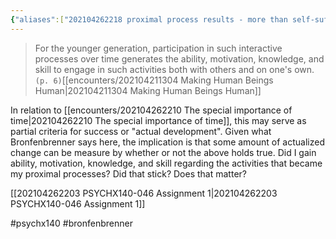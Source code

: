 ```yaml
---
{"aliases":["202104262218 proximal process results - more than self-sufficiency"],"date-created":"2022-06-15T23:23","date-modified":"2023-10-25T18:27","dg-publish":true,"tags":["psychx140","bronfenbrenner"],"title":"202104262218 proximal process results - more than self-sufficiency","permalink":"/encounters/202104262218-proximal-process-results-more-than-self-sufficiency/","dgPassFrontmatter":true}
---
```



> For the younger generation, participation in such interactive processes over time generates the ability, motivation, knowledge, and skill to engage in such activities both with others and on one's own. `(p. 6)`[[encounters/202104211304 Making Human Beings Human\|202104211304 Making Human Beings Human]]

In relation to [[encounters/202104262210 The special importance of time\|202104262210 The special importance of time]], this may serve as partial criteria for success or "actual development". Given what Bronfenbrenner says here, the implication is that some amount of actualized change can be measure by whether or not the above holds true. Did I gain ability, motivation, knowledge, and skill regarding the activities that became my proximal processes? Did that stick? Does that matter?

[[202104262203 PSYCHX140-046 Assignment 1\|202104262203 PSYCHX140-046 Assignment 1]]

#psychx140 #bronfenbrenner 
